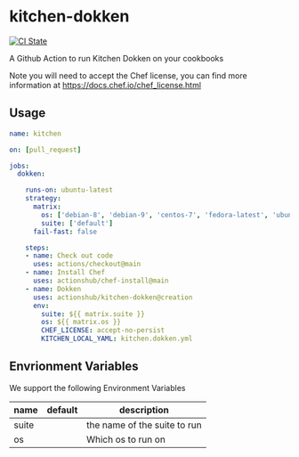 # kitchen-dokken

[![CI State](https://github.com/actionshub/kitchen-dokken/workflows/release/badge.svg)](https://github.com/actionshub/kitchen-dokken)

A Github Action to run Kitchen Dokken on your cookbooks

Note you will need to accept the Chef license, you can find more information at <https://docs.chef.io/chef_license.html>

## Usage

```yaml
name: kitchen

on: [pull_request]

jobs:
  dokken:

    runs-on: ubuntu-latest
    strategy:
      matrix:
        os: ['debian-8', 'debian-9', 'centos-7', 'fedora-latest', 'ubuntu-1604', 'ubuntu-1804']
        suite: ['default']
      fail-fast: false

    steps:
    - name: Check out code
      uses: actions/checkout@main
    - name: Install Chef
      uses: actionshub/chef-install@main
    - name: Dokken
      uses: actionshub/kitchen-dokken@creation
      env:
        suite: ${{ matrix.suite }}
        os: ${{ matrix.os }}
        CHEF_LICENSE: accept-no-persist
        KITCHEN_LOCAL_YAML: kitchen.dokken.yml
 ```

## Envrionment Variables

We support the following Environment Variables

|name| default| description|
|--- |------- |----------- |
|suite|  | the name of the suite to run |
|os |  | Which os to run on |
